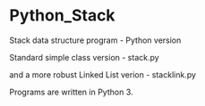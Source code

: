 # Python_Stack
Stack data structure program - Python version

Standard simple class version - stack.py

and a more robust Linked List verion - stacklink.py

Programs are written in Python 3.
